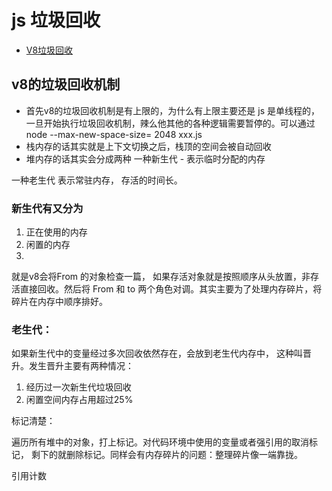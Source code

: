 # js 垃圾回收

- [V8垃圾回收](https://mp.weixin.qq.com/s/EWAcPO5CbdoYAm0HQpRl_g)


## v8的垃圾回收机制
- 首先v8的垃圾回收机制是有上限的，为什么有上限主要还是 js 是单线程的， 一旦开始执行垃圾回收机制，辣么他其他的各种逻辑需要暂停的。可以通过node --max-new-space-size= 2048 xxx.js
- 栈内存的话其实就是上下文切换之后，栈顶的空间会被自动回收 
- 堆内存的话其实会分成两种 一种新生代 - 表示临时分配的内存

一种老生代 表示常驻内存， 存活的时间长。

### 新生代有又分为

1. 正在使用的内存
2. 闲置的内存
3. 
就是v8会将From 的对象检查一篇， 如果存活对象就是按照顺序从头放置，非存活直接回收。然后将 From 和 to 两个角色对调。其实主要为了处理内存碎片，将碎片在内存中顺序排好。

### 老生代：

如果新生代中的变量经过多次回收依然存在，会放到老生代内存中， 这种叫晋升。发生晋升主要有两种情况：

1. 经历过一次新生代垃圾回收
2. 闲置空间内存占用超过25%

标记清楚：

遍历所有堆中的对象，打上标记。对代码环境中使用的变量或者强引用的取消标记， 剩下的就删除标记。同样会有内存碎片的问题：整理碎片像一端靠拢。

引用计数
